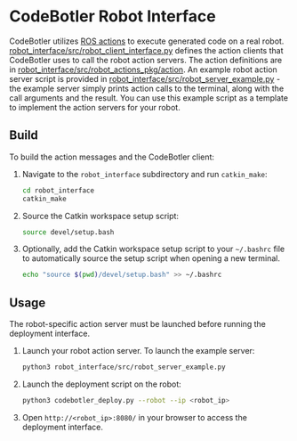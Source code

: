 # CodeBotler Robot Interface

CodeBotler utilizes [ROS actions](http://wiki.ros.org/actionlib) to execute generated code on a real robot.
[robot_interface/src/robot_client_interface.py](robot_interface/src/robot_client_interface.py) defines the action clients that CodeBotler uses to call the robot action servers. The action definitions are in [robot_interface/src/robot_actions_pkg/action](robot_interface/src/robot_actions_pkg/action). An example robot action server script is provided in [robot_interface/src/robot_server_example.py](robot_interface/src/robot_server_example.py) - the example server simply prints action calls to the terminal, along with the call arguments and the result.
You can use this example script as a template to implement the action servers for your robot.

## Build
To build the action messages and the CodeBotler client:
1. Navigate to the `robot_interface` subdirectory and run `catkin_make`:
    ```bash
    cd robot_interface
    catkin_make
    ```
1. Source the Catkin workspace setup script:
    ```bash
    source devel/setup.bash
    ```
1. Optionally, add the Catkin workspace setup script to your `~/.bashrc` file to automatically source the setup script when opening a new terminal.
    ```bash
    echo "source $(pwd)/devel/setup.bash" >> ~/.bashrc
    ```

## Usage
The robot-specific action server must be launched before running the deployment interface.
1. Launch your robot action server. To launch the example server:
    ```bash
    python3 robot_interface/src/robot_server_example.py
    ```
1. Launch the deployment script on the robot:
    ```bash
    python3 codebotler_deploy.py --robot --ip <robot_ip>
    ```
1. Open `http://<robot_ip>:8080/` in your browser to access the deployment interface.
